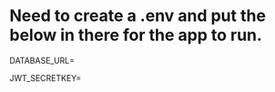 # Need to create a .env and put the below in there for the app to run.

DATABASE_URL=

JWT_SECRETKEY=